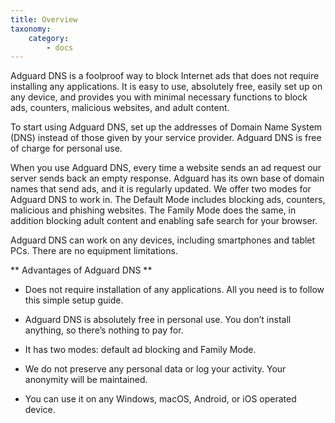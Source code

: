 ```yaml
---
title: Overview
taxonomy:
    category:
        - docs
---
```


Adguard DNS is a foolproof way to block Internet ads that does not require installing any applications. It is easy to use, absolutely free, easily set up on any device, and provides you with minimal necessary functions to block ads, counters, malicious websites, and adult content.

To start using Adguard DNS, set up the addresses of Domain Name System (DNS) instead of those given by your service provider. Adguard DNS is free of charge for personal use.

When you use Adguard DNS, every time a website sends an ad request our server sends back an empty response. Adguard has its own base of domain names that send ads, and it is regularly updated. We offer two modes for Adguard DNS to work in. The Default Mode includes blocking ads, counters, malicious and phishing websites. The Family Mode does the same, in addition blocking adult content and enabling safe search for your browser.

Adguard DNS can work on any devices, including smartphones and tablet PCs. There are no equipment limitations.

** Advantages of Adguard DNS **

* Does not require installation of any applications. All you need is to follow this simple setup guide.

* Adguard DNS is absolutely free in personal use. You don’t install anything, so there’s nothing to pay for.

* It has two modes: default ad blocking and Family Mode.
 
* We do not preserve any personal data or log your activity. Your anonymity will be maintained.

* You can use it on any Windows, macOS, Android, or iOS operated device.

